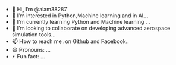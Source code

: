 - 👋 Hi, I’m @alam38287
- 👀 I’m interested in Python,Machine learning and in AI...
- 🌱 I’m currently learning Python and Machine learning ...
- 💞️ I’m looking to collaborate on developing advanced aerospace simulation tools...
- 📫 How to reach me .on Github and Facebook..
- 😄 Pronouns: ...
- ⚡ Fun fact: ...

<!---
alam38287/alam38287 is a ✨ special ✨ repository because its `README.md` (this file) appears on your GitHub profile.
You can click the Preview link to take a look at your changes.
--->
